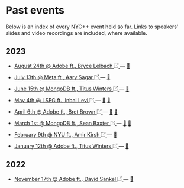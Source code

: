 # Past events
Below is an index of every NYC++ event held so far. Links to speakers' slides and video recordings are included, where
available.

## 2023

- <span title="meetup.com event"><a target="_blank"
     rel="noopener noreferrer"
     href="https://www.meetup.com/new-york-c-c-meetup-group/events/295470161/">
     August 24th @ Adobe ft., Bryce Lelbach <img width="12em" src="/redirect-icon.png"/>
  </a></span> &#8212;
  <span title="slides"><a target="_blank"
       rel="noopener noreferrer"
       href="https://drive.google.com/file/d/1IZAyjmp9u2ihC_0v-LZYk1ky-8BkbEah/view?usp=sharing">
    📖</a></span>

- <span title="meetup.com event"><a target="_blank"
     rel="noopener noreferrer"
     href="https://www.meetup.com/new-york-c-c-meetup-group/events/294518134/">
     July 13th @ Meta ft., Aary Sagar <img width="12em" src="/redirect-icon.png"/>
  </a></span> &#8212;
  <span title="slides"><a target="_blank"
       rel="noopener noreferrer"
       href="https://drive.google.com/file/d/1IoJin-Z2quRVOoG-YmHjL8LjpCscC9s1/view?usp=drive_link">
    📖</a></span>

- <span title="meetup.com event"><a target="_blank"
     rel="noopener noreferrer"
     href="https://www.meetup.com/new-york-c-c-meetup-group/events/293642196/">
     June 15th @ MongoDB ft., Titus Winters <img width="12em" src="/redirect-icon.png"/>
  </a></span> &#8212;
  <span title="slides"><a target="_blank"
       rel="noopener noreferrer"
       href="https://drive.google.com/file/d/1WOgcUKL7gBAaLowMeOyXTAXKVFmQF69v/view?usp=drive_link">
    📖</a></span>

- <span title="meetup.com event"><a target="_blank"
     rel="noopener noreferrer"
     href="https://www.meetup.com/new-york-c-c-meetup-group/events/292893396/">
     May 4th @ LSEG ft., Inbal Levi <img width="12em" src="/redirect-icon.png"/>
  </a></span> &#8212;
  <span title="video recording"><a target="_blank"
      rel="noopener noreferrer"
      href="https://www.youtube.com/watch?v=xpNSlCm9E8w">
    📼</a></span>
  <span title="slides"><a
     target="_blank"
     rel="noopener noreferrer"
     href="https://drive.google.com/file/d/1ylw9OY5wlIiKR39RfDRwiLzmp2uVGOUq/view?usp=share_link">
    📖</a></span>

- <span title="meetup.com event"><a target="_blank"
     rel="noopener noreferrer"
     href="https://www.meetup.com/new-york-c-c-meetup-group/events/292220333/">
     April 6th @ Adobe ft., Bret Brown <img width="12em" src="/redirect-icon.png"/>
  </a></span> &#8212;
  <span title="video recording"><a target="_blank"
      rel="noopener noreferrer"
      href="https://www.youtube.com/watch?v=6YNkaHRkTwo">
    📼</a></span>
  <span title="slides"><a target="_blank"
       rel="noopener noreferrer"
       href="https://drive.google.com/file/d/1AvVTxVm83FGVMGFKbgGNGAYpPjCoQDa6/view?usp=sharing">
    📖</a></span>

- <span title="meetup.com event"><a target="_blank"
     rel="noopener noreferrer"
     href="https://www.meetup.com/new-york-c-c-meetup-group/events/291599044/">
     March 1st @ MongoDB ft., Sean Baxter <img width="12em" src="/redirect-icon.png"/>
  </a></span> &#8212;
  <span title="video recording"><a target="_blank"
      rel="noopener noreferrer"
      href="https://www.youtube.com/watch?v=P1ZDOGDMNLM">
    📼</a></span>
  <span title="slides"><a target="_blank"
       rel="noopener noreferrer"
       href="https://docs.google.com/presentation/d/1rRabWnRN7OiABE21bfmxA-yZbnU1oaSGozlQyAclUP8/edit?usp=sharing">
    📖</a></span>

- <span title="meetup.com event"><a target="_blank"
     rel="noopener noreferrer"
     href="https://www.meetup.com/new-york-c-c-meetup-group/events/291143453/">
     February 9th @ NYU ft., Amir Kirsh <img width="12em" src="/redirect-icon.png"/>
  </a></span> &#8212;
  <span title="slides"><a target="_blank"
       rel="noopener noreferrer"
       href="https://docs.google.com/presentation/d/1pVTmLCZn0krxOV6WuxtT80v6iAzD55pGjyQhjPaDagA/edit?usp=sharing">
    📖</a></span>

- <span title="meetup.com event"><a target="_blank"
     rel="noopener noreferrer"
     href="https://www.meetup.com/new-york-c-c-meetup-group/events/290543607/">
     January 12th @ Adobe ft., Titus Winters <img width="12em" src="/redirect-icon.png"/>
  </a></span> &#8212;
  <span title="slides"><a target="_blank"
       rel="noopener noreferrer"
       href="https://docs.google.com/presentation/d/1b-pn8IX5VRy1ZuJoe5jl92ujONkyW9eqLMA2DgXAGqo/edit?usp=sharing&resourcekey=0-cuiiqLhF8vhB-B3T6Vntyw">
    📖</a></span>

## 2022

- <span title="meetup.com event"><a target="_blank"
     rel="noopener noreferrer"
     href="https://www.meetup.com/new-york-c-c-meetup-group/events/289451548/">
     November 17th @ Adobe ft., David Sankel <img width="12em" src="/redirect-icon.png"/>
  </a></span> &#8212;
  <span title="slides"><a target="_blank"
       rel="noopener noreferrer"
       href="https://www.youtube.com/watch?v=wfpJCUJhZB4">
    📼</a></span>

